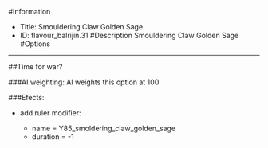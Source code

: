 #Information
 - Title: Smouldering Claw Golden Sage
 - ID: flavour_balrijin.31
#Description
Smouldering Claw Golden Sage
#Options

___
##Time for war?

###AI weighting:
AI weights this option at 100


###Efects:<ul><li>add ruler modifier:</li><ul><li>name = Y85_smoldering_claw_golden_sage</li><li>duration = -1</li></ul></ul>
